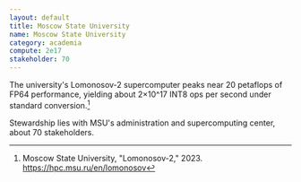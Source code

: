 ```yaml
---
layout: default
title: Moscow State University
name: Moscow State University
category: academia
compute: 2e17
stakeholder: 70
---
```


The university's Lomonosov-2 supercomputer peaks near 20 petaflops of
FP64 performance, yielding about 2×10^17 INT8 ops per second under
standard conversion.[^1]

Stewardship lies with MSU's administration and supercomputing center,
about 70 stakeholders.

[^1]: Moscow State University, "Lomonosov-2," 2023.
<https://hpc.msu.ru/en/lomonosov>
